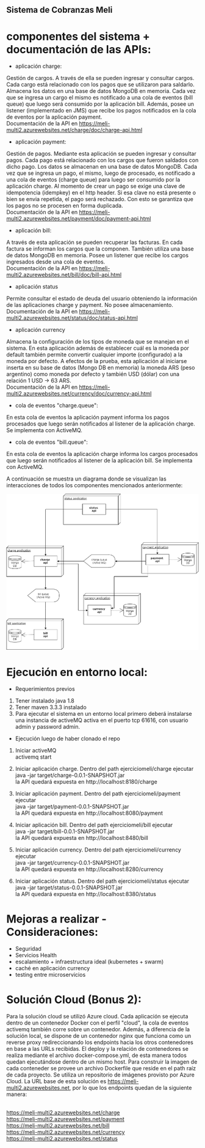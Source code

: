 ## Sistema de Cobranzas Meli

# componentes del sistema + documentación de las APIs:

* aplicación charge:

Gestión de cargos. A través de ella se pueden ingresar y consultar cargos. Cada cargo está relacionado con los pagos
que se utilizaron para saldarlo. Almacena los datos en una base de datos MongoDB en memoria. Cada vez que se ingresa un cargo el mismo
es notificado a una cola de eventos (bill queue) que luego será consumido por la aplicación bill.
Además, posee un listener (implementado en JMS) que recibe los pagos notificados en la cola de eventos por la aplicación payment.
<br>Documentación de la API en https://meli-multi2.azurewebsites.net/charge/doc/charge-api.html

* aplicación payment:

Gestión de pagos. Mediante esta aplicación se pueden ingresar y consultar pagos. Cada pago está relacionado con los cargos que fueron
saldados con dicho pago. Los datos se almacenan en una base de datos MongoDB. Cada vez que se ingresa un pago, el mismo, luego de procesado, es notificado a una cola de eventos (charge queue) para luego ser consumido por la aplicación charge.
Al momento de crear un pago se exige una clave de idempotencia (idempkey) en el http header. Si esa clave no está presente o bien se envia repetida, el pago será rechazado. Con esto se garantiza que los pagos no se procesen en forma duplicada.
<br>Documentación de la API en https://meli-multi2.azurewebsites.net/payment/doc/payment-api.html

* aplicación bill:

A través de esta aplicación se pueden recuperar las facturas. En cada factura se informan los cargos que la componen. También utiliza una base de datos MongoDB en memoria. Posee un listener que recibe los cargos ingresados desde una cola de eventos.
<br>Documentación de la API en https://meli-multi2.azurewebsites.net/bill/doc/bill-api.html

* aplicación status

Permite consultar el estado de deuda del usuario obteniendo la información de las aplicaciones charge y payment. No posee almacenamiento.
<br>Documentación de la API en https://meli-multi2.azurewebsites.net/status/doc/status-api.html

* aplicación currency

Almacena la configuración de los tipos de moneda que se manejan en el sistema. En esta aplicación además de establecer cuál es la moneda 
por default también permite convertir cualquier importe (configurado) a la moneda por defecto. A efectos de la prueba, 
esta aplicación al iniciarse inserta en su base de datos (Mongo DB en memoria) la moneda ARS (peso argentino) como moneda por defecto y 
también USD (dólar) con una relación 1 USD -> 63 ARS.
<br>Documentación de la API en https://meli-multi2.azurewebsites.net/currency/doc/currency-api.html

* cola de eventos "charge.queue":

En esta cola de eventos la aplicación payment informa los pagos procesados que luego serán notificados al listener de la aplicación charge. Se implementa con ActiveMQ.

* cola de eventos "bill.queue":

En esta cola de eventos la aplicación charge informa los cargos procesados que luego serán notificados al listener de la aplicación bill. Se implementa con ActiveMQ.

A continuación se muestra un diagrama donde se visualizan las interacciones de todos los componentes mencionados anteriormente:

![alt text](https://github.com/diejavrom/ejerciciomeli/blob/master/melisystem.png)

# Ejecución en entorno local:

* Requerimientos previos
1) Tener instalado java 1.8
2) Tener maven 3.3.3 instalado 
3) Para ejecutar el sistema en un entorno local primero deberá instalarse una instancia de activeMQ activa en el puerto tcp 61616, con usuario admin y password admin.

* Ejecución luego de haber clonado el repo
1) Iniciar activeMQ 
<br>activemq start

2) Iniciar aplicación charge. Dentro del path ejerciciomeli/charge ejecutar
<br>java -jar target/charge-0.0.1-SNAPSHOT.jar
<br>la API quedará expuesta en http://localhost:8180/charge
   
3) Iniciar aplicación payment. Dentro del path ejerciciomeli/payment ejecutar
<br>java -jar target/payment-0.0.1-SNAPSHOT.jar
<br>la API quedará expuesta en http://localhost:8080/payment
   
4) Iniciar aplicación bill. Dentro del path ejerciciomeli/bill ejecutar
<br>java -jar target/bill-0.0.1-SNAPSHOT.jar
<br>la API quedará expuesta en http://localhost:8480/bill

5) Iniciar aplicación currency. Dentro del path ejerciciomeli/currency ejecutar
<br>java -jar target/currency-0.0.1-SNAPSHOT.jar
<br>la API quedará expuesta en http://localhost:8280/currency

5) Iniciar aplicación status. Dentro del path ejerciciomeli/status ejecutar
<br>java -jar target/status-0.0.1-SNAPSHOT.jar
<br>la API quedará expuesta en http://localhost:8380/status

# Mejoras a realizar - Consideraciones:

+ Seguridad
+ Servicios Health
+ escalamiento + infraestructura ideal (kubernetes + swarm)
+ caché en aplicación currency
+ testing entre microservicios

# Solución Cloud (Bonus 2):

Para la solución cloud se utilizó Azure cloud. Cada aplicación se ejecuta dentro de un contenedor Docker con el perfil "cloud", 
la cola de eventos activemq también corre sobre un contenedor. Además, a diferencia de la solución local, se dispone de un contenedor nginx que funciona como un reverse proxy redireccionando los endpoints hacia los otros contenedores en base a las URLs recibidas.
El deploy y la relación de contenedores se realiza mediante el archivo docker-compose.yml, de esta manera todos quedan
ejecutándose dentro de un mismo host.
Para construir la imagen de cada conteneder se provee un archivo Dockerfile que reside en el path raíz de cada proyecto.
Se utiliza un repositorio de imágenes provisto por Azure Cloud.
La URL base de esta solución es https://meli-multi2.azurewebsites.net, por lo que los endpoints quedan de la siguiente manera:

<br>https://meli-multi2.azurewebsites.net/charge
<br>https://meli-multi2.azurewebsites.net/payment
<br>https://meli-multi2.azurewebsites.net/bill
<br>https://meli-multi2.azurewebsites.net/currency
<br>https://meli-multi2.azurewebsites.net/status

